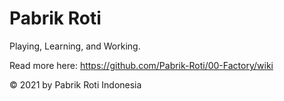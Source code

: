 # Pabrik Roti
Playing, Learning, and Working.

Read more here:
https://github.com/Pabrik-Roti/00-Factory/wiki

© 2021 by Pabrik Roti Indonesia
